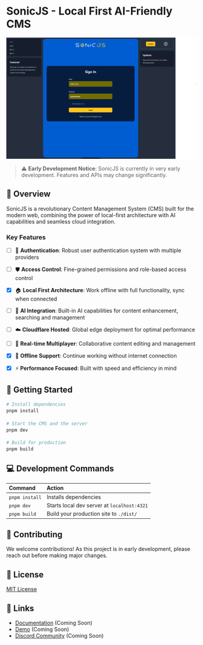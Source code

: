 # SonicJS - Local First AI-Friendly CMS

![SonicJS Early Development](https://github.com/genie-design/sonicjs-latest/blob/main/assets/sonic-early.png)

> ⚠️ **Early Development Notice**: SonicJS is currently in very early development. Features and APIs may change significantly.

## 🚀 Overview

SonicJS is a revolutionary Content Management System (CMS) built for the modern web, combining the power of local-first architecture with AI capabilities and seamless cloud integration.

### Key Features

- [ ] 🔐 **Authentication**: Robust user authentication system with multiple providers
- [ ] 🛡️ **Access Control**: Fine-grained permissions and role-based access control
- [x] 🏠 **Local First Architecture**: Work offline with full functionality, sync when connected
- [ ] 🤖 **AI Integration**: Built-in AI capabilities for content enhancement, searching and management
- [ ] ☁️ **Cloudflare Hosted**: Global edge deployment for optimal performance
- [ ] 👥 **Real-time Multiplayer**: Collaborative content editing and management
- [x] 🔄 **Offline Support**: Continue working without internet connection
- [x] ⚡ **Performance Focused**: Built with speed and efficiency in mind


## 🚀 Getting Started

```bash
# Install dependencies
pnpm install

# Start the CMS and the server
pnpm dev

# Build for production
pnpm build

```

## 💻 Development Commands

| Command        | Action                                      |
| :------------- | :------------------------------------------ |
| `pnpm install` | Installs dependencies                       |
| `pnpm dev`     | Starts local dev server at `localhost:4321` |
| `pnpm build`   | Build your production site to `./dist/`     |

## 🤝 Contributing

We welcome contributions! As this project is in early development, please reach out before making major changes.

## 📝 License

[MIT License](LICENSE)

## 🔗 Links

- [Documentation](#) (Coming Soon)
- [Demo](#) (Coming Soon)
- [Discord Community](#) (Coming Soon)
